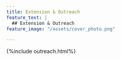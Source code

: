 ```yaml
---
title: Extension & Outreach
feature_text: |
  ## Extension & Outreach
feature_image: "/assets/cover_photo.png"

---
```


{%include outreach.html%}
